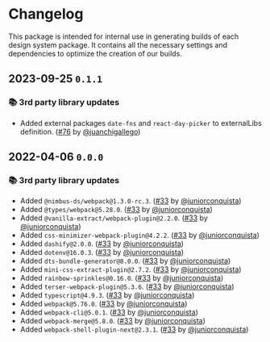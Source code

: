 # Changelog

This package is intended for internal use in generating builds of each design system package. It contains all the necessary settings and dependencies to optimize the creation of our builds.

## 2023-09-25 `0.1.1`

### 📚 3rd party library updates

- Added external packages `date-fns` and `react-day-picker` to externalLibs definition. ([#76](https://github.com/TiendaNube/nimbus-patterns/pull/76) by [@juanchigallego](https://github.com/juanchigallego))

## 2022-04-06 `0.0.0`

### 📚 3rd party library updates

- Added `@nimbus-ds/webpack@1.3.0-rc.3`. ([#33](https://github.com/TiendaNube/nimbus-patterns/pull/33) by [@juniorconquista](https://github.com/juniorconquista))
- Added `@types/webpack@5.28.0`. ([#33](https://github.com/TiendaNube/nimbus-patterns/pull/33) by [@juniorconquista](https://github.com/juniorconquista))
- Added `@vanilla-extract/webpack-plugin@2.2.0`. ([#33](https://github.com/TiendaNube/nimbus-patterns/pull/33) by [@juniorconquista](https://github.com/juniorconquista))
- Added `css-minimizer-webpack-plugin@4.2.2`. ([#33](https://github.com/TiendaNube/nimbus-patterns/pull/33) by [@juniorconquista](https://github.com/juniorconquista))
- Added `dashify@2.0.0`. ([#33](https://github.com/TiendaNube/nimbus-patterns/pull/33) by [@juniorconquista](https://github.com/juniorconquista))
- Added `dotenv@16.0.3`. ([#33](https://github.com/TiendaNube/nimbus-patterns/pull/33) by [@juniorconquista](https://github.com/juniorconquista))
- Added `dts-bundle-generator@8.0.0`. ([#33](https://github.com/TiendaNube/nimbus-patterns/pull/33) by [@juniorconquista](https://github.com/juniorconquista))
- Added `mini-css-extract-plugin@2.7.2`. ([#33](https://github.com/TiendaNube/nimbus-patterns/pull/33) by [@juniorconquista](https://github.com/juniorconquista))
- Added `rainbow-sprinkles@0.16.0`. ([#33](https://github.com/TiendaNube/nimbus-patterns/pull/33) by [@juniorconquista](https://github.com/juniorconquista))
- Added `terser-webpack-plugin@5.3.6`. ([#33](https://github.com/TiendaNube/nimbus-patterns/pull/33) by [@juniorconquista](https://github.com/juniorconquista))
- Added `typescript@4.9.3`. ([#33](https://github.com/TiendaNube/nimbus-patterns/pull/33) by [@juniorconquista](https://github.com/juniorconquista))
- Added `webpack@5.76.0`. ([#33](https://github.com/TiendaNube/nimbus-patterns/pull/33) by [@juniorconquista](https://github.com/juniorconquista))
- Added `webpack-cli@5.0.1`. ([#33](https://github.com/TiendaNube/nimbus-patterns/pull/33) by [@juniorconquista](https://github.com/juniorconquista))
- Added `webpack-merge@5.8.0`. ([#33](https://github.com/TiendaNube/nimbus-patterns/pull/33) by [@juniorconquista](https://github.com/juniorconquista))
- Added `webpack-shell-plugin-next@2.3.1`. ([#33](https://github.com/TiendaNube/nimbus-patterns/pull/33) by [@juniorconquista](https://github.com/juniorconquista))
